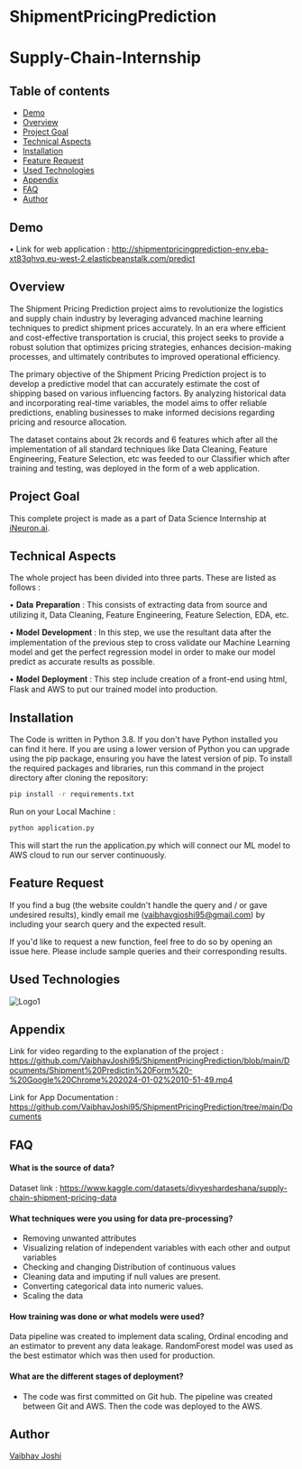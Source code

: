 # ShipmentPricingPrediction
# Supply-Chain-Internship

## Table of contents
* [Demo](#demo)
* [Overview](#overview)
* [Project Goal](#project-goal)
* [Technical Aspects](#technical-aspects)
* [Installation](#installation)
* [Feature Request](#feature-request)
* [Used Technologies](#used-technologies)
* [Appendix](#appendix)
* [FAQ](#faq) 
* [Author](#author)


## Demo
• Link for web application : http://shipmentpricingprediction-env.eba-xt83qhvq.eu-west-2.elasticbeanstalk.com/predict



## Overview
The Shipment Pricing Prediction project aims to revolutionize the logistics and supply chain industry by leveraging advanced machine learning techniques to predict shipment prices accurately. In an era where efficient and cost-effective transportation is crucial, this project seeks to provide a robust solution that optimizes pricing strategies, enhances decision-making processes, and ultimately contributes to improved operational efficiency.

The primary objective of the Shipment Pricing Prediction project is to develop a predictive model that can accurately estimate the cost of shipping based on various influencing factors. By analyzing historical data and incorporating real-time variables, the model aims to offer reliable predictions, enabling businesses to make informed decisions regarding pricing and resource allocation.

The dataset contains about 2k records and 6 features which after all the implementation of all standard techniques like Data Cleaning, Feature Engineering, Feature Selection, etc was feeded to our Classifier which after training and testing, was deployed in the form of a web application.
## Project Goal
This complete project is made as a part of Data Science Internship at [iNeuron.ai](https://internship.ineuron.ai/).
## Technical Aspects
The whole project has been divided into three parts. These are listed as follows :

• 	𝐃𝐚𝐭𝐚 𝐏𝐫𝐞𝐩𝐚𝐫𝐚𝐭𝐢𝐨𝐧 : This consists of extracting data from source and utilizing it, Data Cleaning, Feature Engineering, Feature Selection, EDA, etc.

• 	𝐌𝐨𝐝𝐞𝐥 𝐃𝐞𝐯𝐞𝐥𝐨𝐩𝐦𝐞𝐧𝐭 : In this step, we use the resultant data after the implementation of the previous step to cross validate our Machine Learning model and get the perfect regression model in order to make our model predict as accurate results as possible.

• 	𝐌𝐨𝐝𝐞𝐥 𝐃𝐞𝐩𝐥𝐨𝐲𝐦𝐞𝐧𝐭 : This step include creation of a front-end using html, Flask and AWS to put our trained model into production.
## Installation
The Code is written in Python 3.8. If you don't have Python installed you can find it here. If you are using a lower version of Python you can upgrade using the pip package, ensuring you have the latest version of pip. To install the required packages and libraries, run this command in the project directory after cloning the repository:
```bash
pip install -r requirements.txt
```
Run on your Local Machine :

```bash
python application.py
```
This will start the run the application.py which will connect our ML model to AWS cloud to run our server continuously.
## Feature Request
If you find a bug (the website couldn't handle the query and / or gave undesired results), kindly email me (vaibhavgjoshi95@gmail.com) by including your search query and the expected result.

If you'd like to request a new function, feel free to do so by opening an issue here. Please include sample queries and their corresponding results.
## Used Technologies
![Logo1](https://www.vnurture.in/wp-content/uploads/2021/06/python.png)

## Appendix
Link for video regarding to the explanation of the project :  
https://github.com/VaibhavJoshi95/ShipmentPricingPrediction/blob/main/Documents/Shipment%20Predictin%20Form%20-%20Google%20Chrome%202024-01-02%2010-51-49.mp4

Link for App Documentation :    
https://github.com/VaibhavJoshi95/ShipmentPricingPrediction/tree/main/Documents


## FAQ

#### What is the source of data?

Dataset link : 
https://www.kaggle.com/datasets/divyeshardeshana/supply-chain-shipment-pricing-data


#### What techniques were you using for data pre-processing?
* Removing unwanted attributes
* Visualizing  relation of independent variables with each other and output variables
* Checking and changing Distribution of continuous values
* Cleaning data and imputing if null values are present. 
* Converting categorical data into numeric values.
* Scaling the data

#### How training was done or what models were used?

Data pipeline was created to implement data scaling, Ordinal encoding and an estimator to prevent any data leakage. 
RandomForest model was used as the best estimator which was then used for production. 

#### What are the different stages of deployment?

* The code was first committed on Git hub. The pipeline was created between Git and AWS. Then the code was deployed to the AWS.


## Author

 [Vaibhav Joshi](https://www.linkedin.com/in/vaibhav-joshi-a474a014b/)